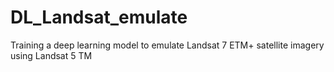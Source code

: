 # DL_Landsat_emulate
Training a deep learning model to emulate Landsat 7 ETM+ satellite imagery using Landsat 5 TM

